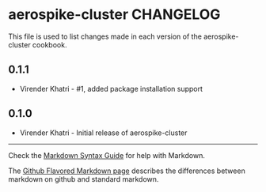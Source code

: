 aerospike-cluster CHANGELOG
===========================

This file is used to list changes made in each version of the aerospike-cluster cookbook.

0.1.1
-----
- Virender Khatri - #1, added package installation support

0.1.0
-----
- Virender Khatri - Initial release of aerospike-cluster

- - -
Check the [Markdown Syntax Guide](http://daringfireball.net/projects/markdown/syntax) for help with Markdown.

The [Github Flavored Markdown page](http://github.github.com/github-flavored-markdown/) describes the differences between markdown on github and standard markdown.
